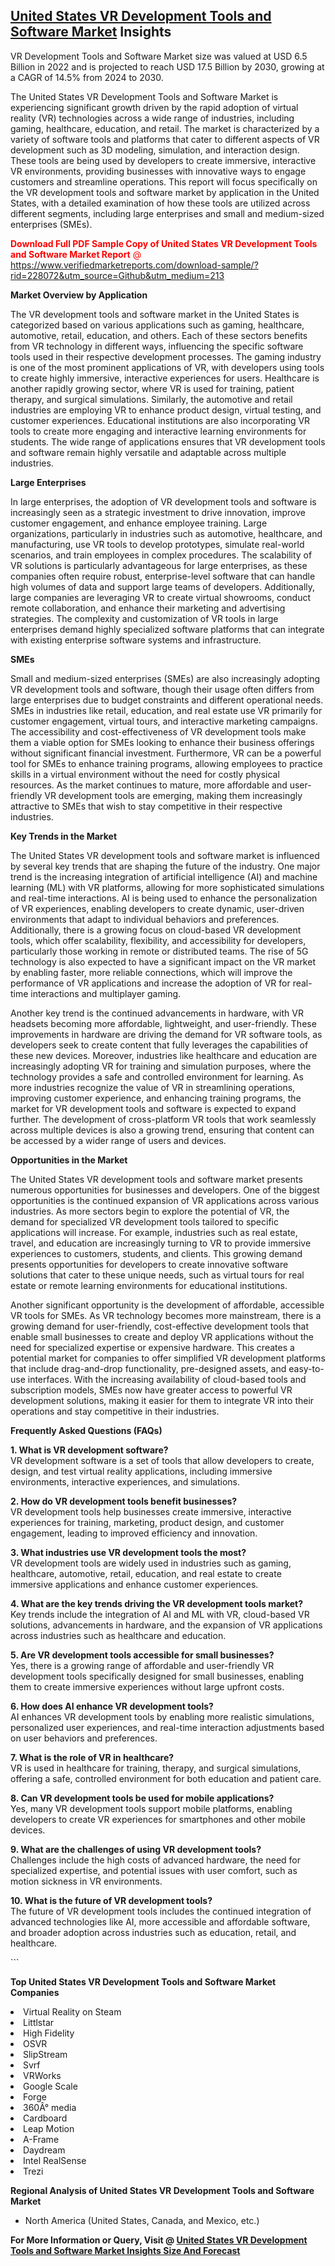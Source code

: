 <h2><a href="https://www.verifiedmarketreports.com/download-sample/?rid=228072&amp;utm_source=Github&amp;utm_medium=213" target="_blank">United States VR Development Tools and Software Market</a> Insights</h2><p>VR Development Tools and Software Market size was valued at USD 6.5 Billion in 2022 and is projected to reach USD 17.5 Billion by 2030, growing at a CAGR of 14.5% from 2024 to 2030.</p><p><p>The United States VR Development Tools and Software Market is experiencing significant growth driven by the rapid adoption of virtual reality (VR) technologies across a wide range of industries, including gaming, healthcare, education, and retail. The market is characterized by a variety of software tools and platforms that cater to different aspects of VR development such as 3D modeling, simulation, and interaction design. These tools are being used by developers to create immersive, interactive VR environments, providing businesses with innovative ways to engage customers and streamline operations. This report will focus specifically on the VR development tools and software market by application in the United States, with a detailed examination of how these tools are utilized across different segments, including large enterprises and small and medium-sized enterprises (SMEs). <p><span class=""><span style="color: #ff0000;"><strong>Download Full PDF Sample Copy of United States VR Development Tools and Software Market Report</strong> @ </span><a href="https://www.verifiedmarketreports.com/download-sample/?rid=228072&amp;utm_source=Github&amp;utm_medium=213" target="_blank">https://www.verifiedmarketreports.com/download-sample/?rid=228072&amp;utm_source=Github&amp;utm_medium=213</a></span></p></p><p><strong>Market Overview by Application</strong></p><p>The VR development tools and software market in the United States is categorized based on various applications such as gaming, healthcare, automotive, retail, education, and others. Each of these sectors benefits from VR technology in different ways, influencing the specific software tools used in their respective development processes. The gaming industry is one of the most prominent applications of VR, with developers using tools to create highly immersive, interactive experiences for users. Healthcare is another rapidly growing sector, where VR is used for training, patient therapy, and surgical simulations. Similarly, the automotive and retail industries are employing VR to enhance product design, virtual testing, and customer experiences. Educational institutions are also incorporating VR tools to create more engaging and interactive learning environments for students. The wide range of applications ensures that VR development tools and software remain highly versatile and adaptable across multiple industries.<p><strong>Large Enterprises</strong></p><p>In large enterprises, the adoption of VR development tools and software is increasingly seen as a strategic investment to drive innovation, improve customer engagement, and enhance employee training. Large organizations, particularly in industries such as automotive, healthcare, and manufacturing, use VR tools to develop prototypes, simulate real-world scenarios, and train employees in complex procedures. The scalability of VR solutions is particularly advantageous for large enterprises, as these companies often require robust, enterprise-level software that can handle high volumes of data and support large teams of developers. Additionally, large companies are leveraging VR to create virtual showrooms, conduct remote collaboration, and enhance their marketing and advertising strategies. The complexity and customization of VR tools in large enterprises demand highly specialized software platforms that can integrate with existing enterprise software systems and infrastructure.<p><strong>SMEs</strong></p><p>Small and medium-sized enterprises (SMEs) are also increasingly adopting VR development tools and software, though their usage often differs from large enterprises due to budget constraints and different operational needs. SMEs in industries like retail, education, and real estate use VR primarily for customer engagement, virtual tours, and interactive marketing campaigns. The accessibility and cost-effectiveness of VR development tools make them a viable option for SMEs looking to enhance their business offerings without significant financial investment. Furthermore, VR can be a powerful tool for SMEs to enhance training programs, allowing employees to practice skills in a virtual environment without the need for costly physical resources. As the market continues to mature, more affordable and user-friendly VR development tools are emerging, making them increasingly attractive to SMEs that wish to stay competitive in their respective industries.<p><strong>Key Trends in the Market</strong></p><p>The United States VR development tools and software market is influenced by several key trends that are shaping the future of the industry. One major trend is the increasing integration of artificial intelligence (AI) and machine learning (ML) with VR platforms, allowing for more sophisticated simulations and real-time interactions. AI is being used to enhance the personalization of VR experiences, enabling developers to create dynamic, user-driven environments that adapt to individual behaviors and preferences. Additionally, there is a growing focus on cloud-based VR development tools, which offer scalability, flexibility, and accessibility for developers, particularly those working in remote or distributed teams. The rise of 5G technology is also expected to have a significant impact on the VR market by enabling faster, more reliable connections, which will improve the performance of VR applications and increase the adoption of VR for real-time interactions and multiplayer gaming.<p>Another key trend is the continued advancements in hardware, with VR headsets becoming more affordable, lightweight, and user-friendly. These improvements in hardware are driving the demand for VR software tools, as developers seek to create content that fully leverages the capabilities of these new devices. Moreover, industries like healthcare and education are increasingly adopting VR for training and simulation purposes, where the technology provides a safe and controlled environment for learning. As more industries recognize the value of VR in streamlining operations, improving customer experience, and enhancing training programs, the market for VR development tools and software is expected to expand further. The development of cross-platform VR tools that work seamlessly across multiple devices is also a growing trend, ensuring that content can be accessed by a wider range of users and devices.<p><strong>Opportunities in the Market</strong></p><p>The United States VR development tools and software market presents numerous opportunities for businesses and developers. One of the biggest opportunities is the continued expansion of VR applications across various industries. As more sectors begin to explore the potential of VR, the demand for specialized VR development tools tailored to specific applications will increase. For example, industries such as real estate, travel, and education are increasingly turning to VR to provide immersive experiences to customers, students, and clients. This growing demand presents opportunities for developers to create innovative software solutions that cater to these unique needs, such as virtual tours for real estate or remote learning environments for educational institutions. <p>Another significant opportunity is the development of affordable, accessible VR tools for SMEs. As VR technology becomes more mainstream, there is a growing demand for user-friendly, cost-effective development tools that enable small businesses to create and deploy VR applications without the need for specialized expertise or expensive hardware. This creates a potential market for companies to offer simplified VR development platforms that include drag-and-drop functionality, pre-designed assets, and easy-to-use interfaces. With the increasing availability of cloud-based tools and subscription models, SMEs now have greater access to powerful VR development solutions, making it easier for them to integrate VR into their operations and stay competitive in their industries.<p><strong>Frequently Asked Questions (FAQs)</strong></p><p><strong>1. What is VR development software?</strong><br> VR development software is a set of tools that allow developers to create, design, and test virtual reality applications, including immersive environments, interactive experiences, and simulations.</p><p><strong>2. How do VR development tools benefit businesses?</strong><br> VR development tools help businesses create immersive, interactive experiences for training, marketing, product design, and customer engagement, leading to improved efficiency and innovation.</p><p><strong>3. What industries use VR development tools the most?</strong><br> VR development tools are widely used in industries such as gaming, healthcare, automotive, retail, education, and real estate to create immersive applications and enhance customer experiences.</p><p><strong>4. What are the key trends driving the VR development tools market?</strong><br> Key trends include the integration of AI and ML with VR, cloud-based VR solutions, advancements in hardware, and the expansion of VR applications across industries such as healthcare and education.</p><p><strong>5. Are VR development tools accessible for small businesses?</strong><br> Yes, there is a growing range of affordable and user-friendly VR development tools specifically designed for small businesses, enabling them to create immersive experiences without large upfront costs.</p><p><strong>6. How does AI enhance VR development tools?</strong><br> AI enhances VR development tools by enabling more realistic simulations, personalized user experiences, and real-time interaction adjustments based on user behaviors and preferences.</p><p><strong>7. What is the role of VR in healthcare?</strong><br> VR is used in healthcare for training, therapy, and surgical simulations, offering a safe, controlled environment for both education and patient care.</p><p><strong>8. Can VR development tools be used for mobile applications?</strong><br> Yes, many VR development tools support mobile platforms, enabling developers to create VR experiences for smartphones and other mobile devices.</p><p><strong>9. What are the challenges of using VR development tools?</strong><br> Challenges include the high costs of advanced hardware, the need for specialized expertise, and potential issues with user comfort, such as motion sickness in VR environments.</p><p><strong>10. What is the future of VR development tools?</strong><br> The future of VR development tools includes the continued integration of advanced technologies like AI, more accessible and affordable software, and broader adoption across industries such as education, retail, and healthcare.</p>```</p><p><strong>Top United States VR Development Tools and Software Market Companies</strong></p><div data-test-id=""><p><li>Virtual Reality on Steam</li><li> Littlstar</li><li> High Fidelity</li><li> OSVR</li><li> SlipStream</li><li> Svrf</li><li> VRWorks</li><li> Google Scale</li><li> Forge</li><li> 360Â° media</li><li> Cardboard</li><li> Leap Motion</li><li> A-Frame</li><li> Daydream</li><li> Intel RealSense</li><li> Trezi</li></p><div><strong>Regional Analysis of&nbsp;United States VR Development Tools and Software Market</strong></div><ul><li dir="ltr"><p dir="ltr">North America&nbsp;(United States, Canada, and Mexico, etc.)</p></li></ul><p><strong>For More Information or Query, Visit @&nbsp;</strong><strong><a href="https://www.verifiedmarketreports.com/product/vr-development-tools-and-software-market/?utm_source=Github&amp;utm_medium=213" target="_blank">United States VR Development Tools and Software Market Insights Size And Forecast</a></strong></p></div>
